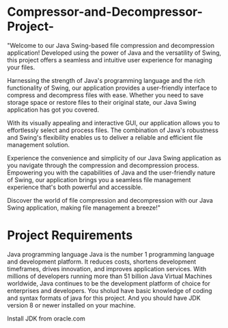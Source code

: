 # Compressor-and-Decompressor-Project-

"Welcome to our Java Swing-based file compression and decompression application! Developed using the power of Java and the versatility of Swing, this project offers a seamless and intuitive user experience for managing your files.

Harnessing the strength of Java's programming language and the rich functionality of Swing, our application provides a user-friendly interface to compress and decompress files with ease. Whether you need to save storage space or restore files to their original state, our Java Swing application has got you covered.

With its visually appealing and interactive GUI, our application allows you to effortlessly select and process files. The combination of Java's robustness and Swing's flexibility enables us to deliver a reliable and efficient file management solution.

Experience the convenience and simplicity of our Java Swing application as you navigate through the compression and decompression process. Empowering you with the capabilities of Java and the user-friendly nature of Swing, our application brings you a seamless file management experience that's both powerful and accessible.

Discover the world of file compression and decompression with our Java Swing application, making file management a breeze!"

# Project Requirements
Java programming language
Java is the number 1 programming language and development platform. It reduces costs, shortens development timeframes, drives innovation, and improves application services. With millions of developers running more than 51 billion Java Virtual Machines worldwide, Java continues to be the development platform of choice for enterprises and developers. You sholud have basic knowledge of coding and syntax formats of java for this project. And you should have JDK version 8 or newer installed on your machine.

Install JDK from oracle.com

